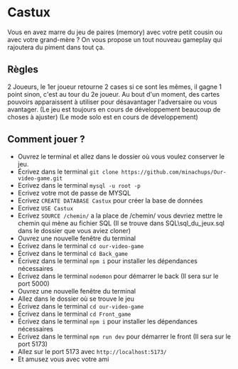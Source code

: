 # Castux

Vous en avez marre du jeu de paires (memory) avec votre petit cousin ou avec votre grand-mère ?
On vous propose un tout nouveau gameplay qui rajoutera du piment dans tout ça.

## Règles 

2 Joueurs, le 1er joueur retourne 2 cases si ce sont les mêmes, il gagne 1 point sinon, c'est au tour du 2e joueur. 
Au bout d'un moment, des cartes pouvoirs apparaissent à utiliser pour désavantager l'adversaire ou vous avantager.
(Le jeu est toujours en cours de développement beaucoup de choses à ajuster)
(Le mode solo est en cours de développement)

## Comment jouer ?

* Ouvrez le terminal et allez dans le dossier où vous voulez conserver le jeu.
* Écrivez dans le terminal `git clone https://github.com/minachups/Our-video-game.git`
* Ecrivez dans le terminal `mysql -u root -p`
* Ecrivez votre mot de passe de MYSQL
* Ecrivez `CREATE DATABASE Castux` pour créer la base de données
* Ecrivez `USE Castux`
* Ecrivez `SOURCE /chemin/` a la place de /chemin/ vous devriez mettre le chemin qui mène au fichier SQL (Il se trouve dans SQL\sql_du_jeux.sql dans le dossier que vous aviez cloner)
* Ouvrez une nouvelle fenêtre du terminal
* Écrivez dans le terminal `cd our-video-game`
* Écrivez dans le terminal `cd Back_game`
* Écrivez dans le terminal `npm i` pour installer les dépendances nécessaires 
* Écrivez dans le terminal `nodemon` pour démarrer le back (Il sera sur le port 5000)
* Ouvrez une nouvelle fenêtre du terminal 
* Allez dans le dossier où se trouve le jeu 
* Écrivez dans le terminal `cd our-video-game`
* Écrivez dans le terminal `cd Front_game`
* Écrivez dans le terminal `npm i` pour installer les dépendances nécessaires
* Écrivez dans le terminal `npm run dev` pour démarrer le front (Il sera sur le port 5173)
* Allez sur le port 5173 avec `http://localhost:5173/`
* Et amusez vous avec votre ami
